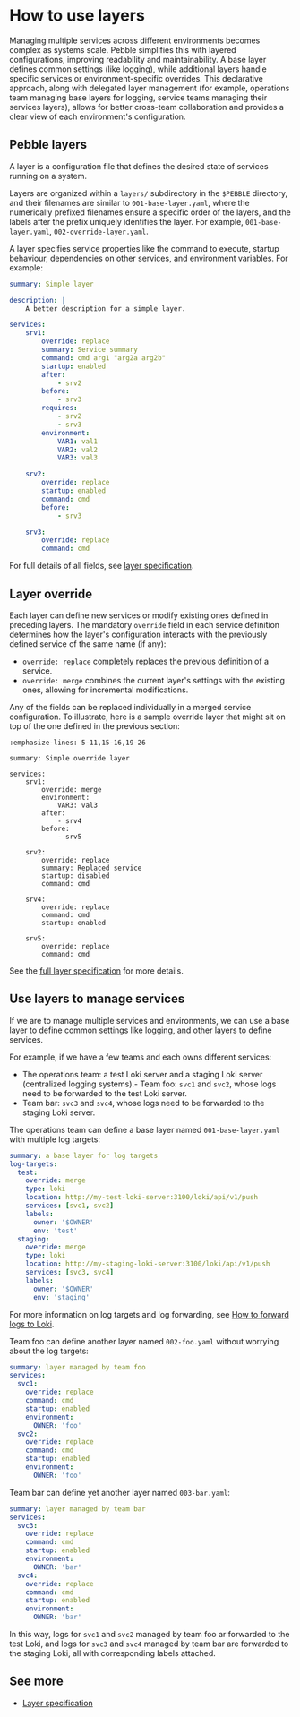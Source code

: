 # How to use layers

Managing multiple services across different environments becomes complex as systems scale. Pebble simplifies this with layered configurations, improving readability and maintainability. A base layer defines common settings (like logging), while additional layers handle specific services or environment-specific overrides. This declarative approach, along with delegated layer management (for example, operations team managing base layers for logging, service teams managing their services layers), allows for better cross-team collaboration and provides a clear view of each environment's configuration.

## Pebble layers

A layer is a configuration file that defines the desired state of services running on a system. 

Layers are organized within a `layers/` subdirectory in the `$PEBBLE` directory, and their filenames are similar to `001-base-layer.yaml`, where the numerically prefixed filenames ensure a specific order of the layers, and the labels after the prefix uniquely identifies the layer. For example, `001-base-layer.yaml`, `002-override-layer.yaml`.

A layer specifies service properties like the command to execute, startup behaviour, dependencies on other services, and environment variables. For example:

```yaml
summary: Simple layer

description: |
    A better description for a simple layer.

services:
    srv1:
        override: replace
        summary: Service summary
        command: cmd arg1 "arg2a arg2b"
        startup: enabled
        after:
            - srv2
        before:
            - srv3
        requires:
            - srv2
            - srv3
        environment:
            VAR1: val1
            VAR2: val2
            VAR3: val3

    srv2:
        override: replace
        startup: enabled
        command: cmd
        before:
            - srv3

    srv3:
        override: replace
        command: cmd
```

For full details of all fields, see [layer specification](../reference/layer-specification).

## Layer override

Each layer can define new services or modify existing ones defined in preceding layers. The mandatory `override` field in each service definition determines how the layer's configuration interacts with the previously defined service of the same name (if any):

- `override: replace` completely replaces the previous definition of a service.
- `override: merge` combines the current layer's settings with the existing ones, allowing for incremental modifications.

Any of the fields can be replaced individually in a merged service configuration. To illustrate, here is a sample override layer that might sit on top of the one defined in the previous section:

```{code-block} yaml
:emphasize-lines: 5-11,15-16,19-26

summary: Simple override layer

services:
    srv1:
        override: merge
        environment:
            VAR3: val3
        after:
            - srv4
        before:
            - srv5

    srv2:
        override: replace
        summary: Replaced service
        startup: disabled
        command: cmd

    srv4:
        override: replace
        command: cmd
        startup: enabled

    srv5:
        override: replace
        command: cmd
```

See the [full layer specification](../reference/layer-specification) for more details.

## Use layers to manage services

If we are to manage multiple services and environments, we can use a base layer to define common settings like logging, and other layers to define services.

For example, if we have a few teams and each owns different services:

- The operations team: a test Loki server and a staging Loki server (centralized logging systems).- Team foo: `svc1` and `svc2`, whose logs need to be forwarded to the test Loki server.
- Team bar: `svc3` and `svc4`, whose logs need to be forwarded to the staging Loki server.

The operations team can define a base layer named `001-base-layer.yaml` with multiple log targets:

```yaml
summary: a base layer for log targets
log-targets:
  test:
    override: merge
    type: loki
    location: http://my-test-loki-server:3100/loki/api/v1/push
    services: [svc1, svc2]
    labels:
      owner: '$OWNER'
      env: 'test'
  staging:
    override: merge
    type: loki
    location: http://my-staging-loki-server:3100/loki/api/v1/push
    services: [svc3, svc4]
    labels:
      owner: '$OWNER'
      env: 'staging'
```

For more information on log targets and log forwarding, see [How to forward logs to Loki](./forward-logs-to-loki).

Team foo can define another layer named `002-foo.yaml` without worrying about the log targets:

```yaml
summary: layer managed by team foo
services:
  svc1:
    override: replace
    command: cmd
    startup: enabled
    environment:
      OWNER: 'foo'
  svc2:
    override: replace
    command: cmd
    startup: enabled
    environment:
      OWNER: 'foo'
```

Team bar can define yet another layer named `003-bar.yaml`:

```yaml
summary: layer managed by team bar
services:
  svc3:
    override: replace
    command: cmd
    startup: enabled
    environment:
      OWNER: 'bar'
  svc4:
    override: replace
    command: cmd
    startup: enabled
    environment:
      OWNER: 'bar'
```

In this way, logs for `svc1` and `svc2` managed by team foo ar forwarded to the test Loki, and logs for `svc3` and `svc4` managed by team bar are forwarded to the staging Loki, all with corresponding labels attached.

## See more

- [Layer specification](/reference/layer-specification.md)
